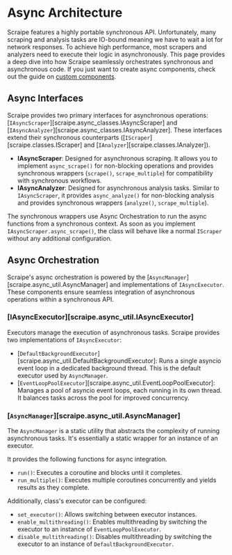 # Async Architecture

Scraipe features a highly portable synchronous API. Unfortunately, many scraping and analysis tasks are IO-bound meaning we have to wait a lot for network responses. To achieve high performance, most scrapers and analyzers need to execute their logic in asynchronously. This page provides a deep dive into how Scraipe seamlessly orchestrates synchronous and asynchronous code. If you just want to create async components, check out the guide on [custom components](./custom_components.md#async-scrapers-and-analyzers).

## Async Interfaces

Scraipe provides two primary interfaces for asynchronous operations: [`IAsyncScraper`][scraipe.async_classes.IAsyncScraper] and [`IAsyncAnalyzer`][scraipe.async_classes.IAsyncAnalyzer]. These interfaces extend their synchronous counterparts ([`IScraper`][scraipe.classes.IScraper] and [`IAnalyzer`][scraipe.classes.IAnalyzer]).

- **IAsyncScraper**: Designed for asynchronous scraping. It allows you to implement `async_scrape()` for non-blocking operations and provides synchronous wrappers (`scrape()`, `scrape_multiple`) for compatibility with synchronous workflows.
- **IAsyncAnalyzer**: Designed for asynchronous analysis tasks. Similar to `IAsyncScraper`, it provides `async_analyze()` for non-blocking analysis and provides synchronous wrappers (`analyze()`, `scrape_multiple`).

The synchronous wrappers use Async Orchestration to run the async functions from a synchronous context. As soon as you implement `IAsyncScraper.async_scrape()`, the class will behave like a normal `IScraper` without any additional configuration.

## Async Orchestration

Scraipe's async orchestration is powered by the [`AsyncManager`][scraipe.async_util.AsyncManager] and implementations of `IAsyncExecutor`. These components ensure seamless integration of asynchronous operations within a synchronous API.

### [IAsyncExecutor][scraipe.async_util.IAsyncExecutor]

Executors manage the execution of asynchronous tasks. Scraipe provides two implementations of `IAsyncExecutor`:
- [`DefaultBackgroundExecutor`][scraipe.async_util.DefaultBackgroundExecutor]: Runs a single asyncio event loop in a dedicated background thread. This is the default executor used by `AsyncManager`.
- [`EventLoopPoolExecutor`][scraipe.async_util.EventLoopPoolExecutor]: Manages a pool of asyncio event loops, each running in its own thread. It balances tasks across the pool for improved concurrency.

### [`AsyncManager`][scraipe.async_util.AsyncManager]

The `AsyncManager` is a static utility that abstracts the complexity of running asynchronous tasks. It's essentially a static wrapper for an instance of an executor.

It provides the following functions for async integration.

- `run()`: Executes a coroutine and blocks until it completes.
- `run_multiple()`: Executes multiple coroutines concurrently and yields results as they complete.

Additionally, class's executor can be configured:

- `set_executor()`: Allows switching between executor instances.
- `enable_multithreading()`: Enables multithreading by switching the executor to an instance of `EventLoopPoolExecutor`.
- `disable_multithreading()`: Disables multithreading by switching the executor to an instance of `DefaultBackgroundExecutor`.